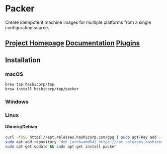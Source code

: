 # Packer
Create idempotent machine images for multiple platforms from a single configuration source. 

[Project Homepage](https://www.packer.io)
[Documentation](https://developer.hashicorp.com/packer/docs)
[Plugins](https://developer.hashicorp.com/packer/plugins)
---

## Installation

### macOS
```sh 
brew tap hashicorp/tap 
brew install hashicorp/tap/packer 
```

### Windows 
[](https://developer.hashicorp.com/packer/downloads)


### Linux
#### Ubuntu/Debian 
```sh 
curl -fsSL https://apt.releases.hashicorp.com/gpg | sudo apt-key add -
sudo apt-add-repository "deb [arch=amd64] https://apt.releases.hashicorp.com $(lsb_release -cs) main"
sudo apt-get update && sudo apt-get install packer 
```



